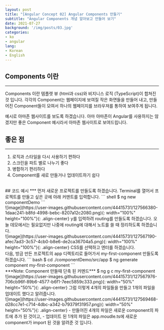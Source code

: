 ```yaml
---
layout: post
title: "[Angular Concept 02] Angular Components 만들기"
subtitle: "Angular Components 개념 알아보고 만들어 보기"
date: 2021-07-27
background: '/img/posts/03.jpg'
categories:
- ko
- angular
lang:
- Korean
- English
---
```


## Components 이란
***
Components 이란 템플렛 뷰 (html과 css)와 비지니스 로직 (TypeScript)이 합쳐진 것 입니다. 각각의 Component는 웹페이지에 보여질 작은 화면들을 만들어 내고, 만들어진 Component들이 모여서 하나의 웹페이지를 브라우져를 통하여 보여주게 됩니다. 

예시로 아마존 웹사이트를 보도록 하겠습니다. 아마 아마존이 Angular를 사용하지는 않겠지만 좋은 Component 예시라서 아마존 웹사이트로 보여드립니다.
<br>
## 좋은 점 
***
1. 로직과 스타일을 다시 사용하기 편하다
2. 스크린을 파트 별로 나누기 좋다
3. 병합하기 편리하다
4. Component를 새로 만들거나 업데이트하기 쉽다
<br>
## 코드 예시
***
먼저 새로운 프로젝트를 만들도록 하겠습니다. Terminal를 열어서 프로젝트를 만들고 싶은 곳에 아래 커맨트를 입력합니다.
``` shell
$ ng new componentDemo
```
<br>
![image](https://user-images.githubusercontent.com/44415731/127566380-1daac241-b8fd-4998-bebc-8207a12c2080.png){: width="100%" height="100%"}{: .align-center}  
y를 입력하려 routing를 만들도록 하겠습니다. 오늘 데모에서는 필요없지만 나중에 routing에 대해서 노트를 쓸 때 정리하도록 하겠습니다.
<br>
![image](https://user-images.githubusercontent.com/44415731/127567190-afec7ad3-3c57-4cb0-b8e6-de2ca36704a5.png){: width="100%" height="100%"}{: .align-center}  
CSS를 선택하고 엔터를 하겠습니다.
<br>
다음, 방금 만든 프로젝트의 app 디렉토리로 들어가서 my-first-component 만들도록 하겠습니다.
``` bash
$ cd ./componentDemo/src/app
$ ng generate component my-first-component
```
<br>
***Note: Component 만들때 단축 된 커멘드***
    $ ng g c my-first-component
<br>
![image](https://user-images.githubusercontent.com/44415731/127567976-706cb96f-89b6-4577-b6f1-7eec5859c333.png){: width="50%" height="50%"}{: .align-center}  
그럼 이렇게 4개의 파일들을 만들고 1개의 파일을 업데이트 했다고 알려줍니다.
<br>
![image](https://user-images.githubusercontent.com/44415731/127569468-d28cc7e1-c714-4dbc-a342-b79379f31957.png){: width="50%" height="50%"}{: .align-center}  
- 만들어진 4개의 파일은 새로운 component의 파트에 추가 된 것이고,
- 업데이트 된 1개의 파일은 app.moudle.ts에 새로운 component가 import 된 것을 알려준 것 입니다.
<br>

